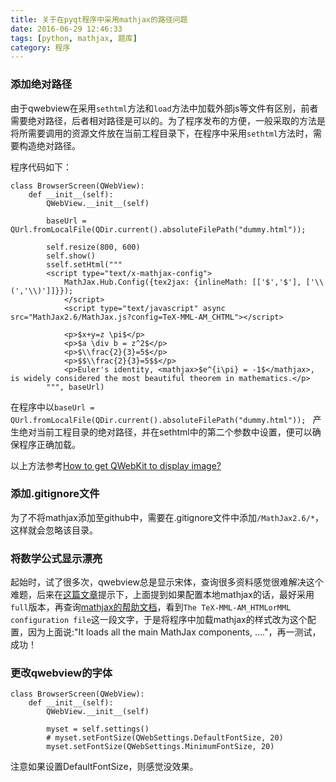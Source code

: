 ```yaml
---
title: 关于在pyqt程序中采用mathjax的路径问题
date: 2016-06-29 12:46:33
tags: [python, mathjax, 题库]
category: 程序
---
```

### 添加绝对路径
由于qwebview在采用`sethtml`方法和`load`方法中加载外部js等文件有区别，前者需要绝对路径，后者相对路径是可以的。为了程序发布的方便，一般采取的方法是将所需要调用的资源文件放在当前工程目录下，在程序中采用`sethtml`方法时，需要构造绝对路径。
<!-- more -->

程序代码如下：
```
class BrowserScreen(QWebView):
    def __init__(self):
        QWebView.__init__(self)

        baseUrl = QUrl.fromLocalFile(QDir.current().absoluteFilePath("dummy.html"));

        self.resize(800, 600)
        self.show()
        sself.setHtml("""
        <script type="text/x-mathjax-config">
            MathJax.Hub.Config({tex2jax: {inlineMath: [['$','$'], ['\\(','\\)']]}});
            </script>
            <script type="text/javascript" async src="MathJax2.6/MathJax.js?config=TeX-MML-AM_CHTML"></script>

            <p>$x+y=z \pi$</p>
            <p>$a \div b = z^2$</p>
            <p>$\\frac{2}{3}=5$</p>
            <p>$$\\frac{2}{3}=5$$</p>
            <p>Euler's identity, <mathjax>$e^{i\pi} = -1$</mathjax>, is widely considered the most beautiful theorem in mathematics.</p>
        """, baseUrl)

```

在程序中以`baseUrl = QUrl.fromLocalFile(QDir.current().absoluteFilePath("dummy.html")); ` 产生绝对当前工程目录的绝对路径，并在sethtml中的第二个参数中设置，便可以确保程序正确加载。

以上方法参考[How to get QWebKit to display image?](http://stackoverflow.com/questions/2727080/how-to-get-qwebkit-to-display-image)

### 添加.gitignore文件
为了不将mathjax添加至github中，需要在.gitignore文件中添加`/MathJax2.6/*`，这样就会忽略该目录。

### 将数学公式显示漂亮
起始时，试了很多次，qwebview总是显示宋体，查询很多资料感觉很难解决这个难题，后来在[这篇文章](http://osdir.com/ml/MathJax-Users/2012-02/msg00278.html)提示下，上面提到如果配置本地mathjax的话，最好采用`full`版本，再查询[mathjax的帮助文档](http://docs.mathjax.org/en/latest/config-files.html)，看到`The TeX-MML-AM_HTMLorMML configuration file`这一段文字，于是将程序中加载mathjax的样式改为这个配置，因为上面说:"It loads all the main MathJax components, ...."，再一测试，成功！

### 更改qwebview的字体
```
class BrowserScreen(QWebView):
    def __init__(self):
        QWebView.__init__(self)

        myset = self.settings()
        # myset.setFontSize(QWebSettings.DefaultFontSize, 20)
        myset.setFontSize(QWebSettings.MinimumFontSize, 20)
```
注意如果设置DefaultFontSize，则感觉没效果。
